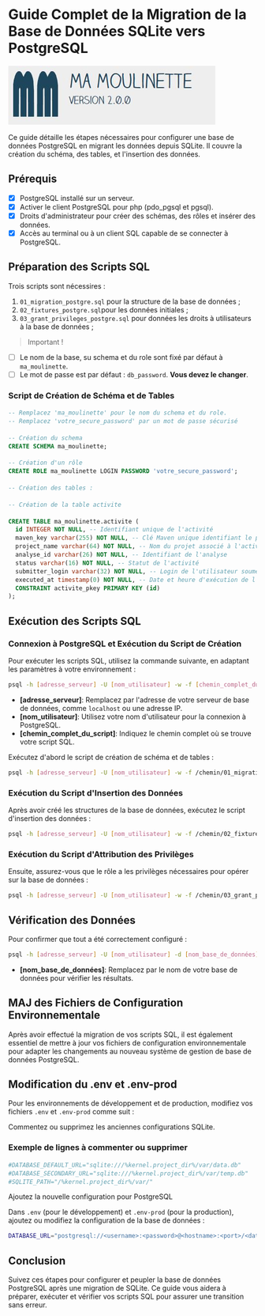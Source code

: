 # Guide Complet de la Migration de la Base de Données SQLite vers PostgreSQL

![Ma-Moulinette](/documentation/ressources/home-000.jpg)

Ce guide détaille les étapes nécessaires pour configurer une base de données PostgreSQL en migrant les données depuis SQLite. Il couvre la création du schéma, des tables, et l'insertion des données.

## Prérequis

- [x] PostgreSQL installé sur un serveur.
- [x] Activer le client PostgreSQL pour php (pdo_pgsql et pgsql).
- [x] Droits d'administrateur pour créer des schémas, des rôles et insérer des données.
- [x] Accès au terminal ou à un client SQL capable de se connecter à PostgreSQL.

## Préparation des Scripts SQL

Trois scripts sont nécessires :

1. `01_migration_postgre.sql` pour la structure de la base de données ;
2. `02_fixtures_postgre.sql`pour les données initiales ;
3. `03_grant_privileges_postgre.sql` pour données les droits à utilisateurs à la base de données ;

> Important !

- [ ] Le nom de la base, su schema et du role sont fixé par défaut à `ma_moulinette`.
- [ ] Le mot de passe est par défaut : `db_password`. **Vous devez le changer**.

### Script de Création de Schéma et de Tables

```sql
-- Remplacez 'ma_moulinette' pour le nom du schema et du role.
-- Remplacez 'votre_secure_password' par un mot de passe sécurisé

-- Création du schema
CREATE SCHEMA ma_moulinette;

-- Création d'un rôle
CREATE ROLE ma_moulinette LOGIN PASSWORD 'votre_secure_password';

-- Création des tables :

-- Création de la table activite

CREATE TABLE ma_moulinette.activite (
  id INTEGER NOT NULL, -- Identifiant unique de l'activité
  maven_key varchar(255) NOT NULL, -- Clé Maven unique identifiant le projet
  project_name varchar(64) NOT NULL, -- Nom du projet associé à l'activité
  analyse_id varchar(26) NOT NULL, -- Identifiant de l'analyse
  status varchar(16) NOT NULL, -- Statut de l'activité
  submitter_login varchar(32) NOT NULL, -- Login de l'utilisateur soumettant l'activité
  executed_at timestamp(0) NOT NULL, -- Date et heure d'exécution de l'activité
  CONSTRAINT activite_pkey PRIMARY KEY (id)
);
```

## Exécution des Scripts SQL

### Connexion à PostgreSQL et Exécution du Script de Création

Pour exécuter les scripts SQL, utilisez la commande suivante, en adaptant les paramètres à votre environnement :

```bash
psql -h [adresse_serveur] -U [nom_utilisateur] -w -f [chemin_complet_du_script]
```

- **[adresse_serveur]**: Remplacez par l'adresse de votre serveur de base de données, comme `localhost` ou une adresse IP.
- **[nom_utilisateur]**: Utilisez votre nom d'utilisateur pour la connexion à PostgreSQL.
- **[chemin_complet_du_script]**: Indiquez le chemin complet où se trouve votre script SQL.

Exécutez d'abord le script de création de schéma et de tables :

```bash
psql -h [adresse_serveur] -U [nom_utilisateur] -w -f /chemin/01_migration_postgre.sql
```

### Exécution du Script d'Insertion des Données

Après avoir créé les structures de la base de données, exécutez le script d'insertion des données :

```bash
psql -h [adresse_serveur] -U [nom_utilisateur] -w -f /chemin/02_fixtures_postgre.sql
```

### Exécution du Script d'Attribution des Privilèges

Ensuite, assurez-vous que le rôle a les privilèges nécessaires pour opérer sur la base de données :

```bash
psql -h [adresse_serveur] -U [nom_utilisateur] -w -f /chemin/03_grant_privileges_postgre.sql
```

## Vérification des Données

Pour confirmer que tout a été correctement configuré :

```bash
psql -h [adresse_serveur] -U [nom_utilisateur] -d [nom_base_de_données] -c "SELECT * FROM nom_base_de_données.ma_moulinette;"
```

- **[nom_base_de_données]**: Remplacez par le nom de votre base de données pour vérifier les résultats.

## MAJ des Fichiers de Configuration Environnementale

Après avoir effectué la migration de vos scripts SQL, il est également essentiel de mettre à jour vos fichiers de configuration environnementale pour adapter les changements au nouveau système de gestion de base de données PostgreSQL.

## Modification du .env et .env-prod

Pour les environnements de développement et de production, modifiez vos fichiers `.env` et `.env-prod` comme suit :

Commentez ou supprimez les anciennes configurations SQLite.

### Exemple de lignes à commenter ou supprimer

```bash
#DATABASE_DEFAULT_URL="sqlite:///%kernel.project_dir%/var/data.db"
#DATABASE_SECONDARY_URL="sqlite:///%kernel.project_dir%/var/temp.db"
#SQLITE_PATH="/%kernel.project_dir%/var/"
```

Ajoutez la nouvelle configuration pour PostgreSQL

Dans `.env` (pour le développement) et `.env-prod` (pour la production), ajoutez ou modifiez la configuration de la base de données :

```bash
DATABASE_URL="postgresql://<username>:<password>@<hostname>:<port>/<database>?serverVersion=<server_version>&charset=utf8"
```

## Conclusion

Suivez ces étapes pour configurer et peupler la base de données PostgreSQL après une migration de SQLite. Ce guide vous aidera à préparer, exécuter et vérifier vos scripts SQL pour assurer une transition sans erreur.
